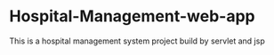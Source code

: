 # Hospital-Management-web-app
This is a hospital management system project build by servlet and jsp
